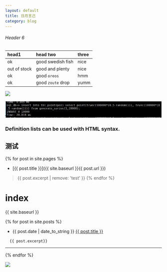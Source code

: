 ```yaml
---
layout: default
title: 日月言己
category: blog
---
```


###### [](#header-6)Header 6

| head1        | head two          | three |
|:-------------|:------------------|:------|
| ok           | good swedish fish | nice  |
| out of stock | good and plenty   | nice  |
| ok           | good `oreos`      | hmm   |
| ok           | good `zoute` drop | yumm  |


![](https://assets-cdn.github.com/images/icons/emoji/octocat.png)



![](assets/image/ps001.jpg)



### Definition lists can be used with HTML syntax.

## 测试

{% for post in site.pages %}
-  [{{ post.title }}]({{ site.baseurl }}{{ post.url }})
  >{{ post.excerpt | remove: 'test' }}
{% endfor %}


# index

{{ site.baseurl }}


{% for post in site.posts %}
- {{ post.date | date_to_string }} <a href="{{ site.baseurl }}{{ post.url }}">{{ post.title }}</a>
```  
  {{ post.excerpt}}
```
---
{% endfor %}



![](img/mao.gif)


